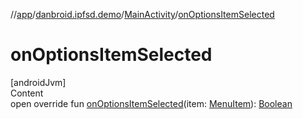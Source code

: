 //[app](../../index.md)/[danbroid.ipfsd.demo](../index.md)/[MainActivity](index.md)/[onOptionsItemSelected](on-options-item-selected.md)



# onOptionsItemSelected  
[androidJvm]  
Content  
open override fun [onOptionsItemSelected](on-options-item-selected.md)(item: [MenuItem](https://developer.android.com/reference/kotlin/android/view/MenuItem.html)): [Boolean](https://kotlinlang.org/api/latest/jvm/stdlib/kotlin/-boolean/index.html)  



